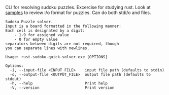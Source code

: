 CLI for resolving sudoku puzzles.
Excercise for studying rust.
Look at [samples](/samples/) to review i/o format for puzzles. Can do both stdi/o and files.


```
Sudoku Puzzle solver.
Input is a board formatted in the following manner:
Each cell is designated by a digit:
    - 1-9 for assigned value
    - 0 for empty value
separators between digits are not required, though
you can separate lines with newlines.

Usage: rust-sudoku-quick-solver.exe [OPTIONS]

Options:
  -i, --input-file <INPUT_FILE>    input file path (defaults to stdin)
  -o, --output-file <OUTPUT_FILE>  output file path (defaults to stdout)
  -h, --help                       Print help
  -V, --version                    Print version
```
